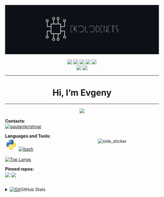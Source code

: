 <div align="center"><img  src="https://github.com/ekolodenets/ekolodenets/blob/main/logo_d.png" /></div>

<p align="center">
    <img src="https://img.shields.io/badge/Age-35-blue" />
    <img src="https://img.shields.io/badge/Interest-Python-brightgreen" />
    <img src="https://img.shields.io/badge/Corrently%20learning-QA-success" />
    <img src="https://img.shields.io/badge/Live%20in-Belarus-success" />
    <img src="https://img.shields.io/badge/Languages-Russian%20Polish%20English-brightgreen" /><br>
    <img src="https://visitor-badge.laobi.icu/badge?page_id=ekolodenets" />
<img src="http://hits.dwyl.com/ekolodenets/ekolodenets.svg?style=flat" />
</p>

<hr><h1 align="center">Hi, I’m Evgeny</h1><hr>

<div align="center"><a href="https://www.codewars.com/users/Ekolodenets" alt="Ekolodenets"><img src="https://www.codewars.com/users/Ekolodenets/badges/large" /></a></div>
 
**Contacts**:<br>
<a href="https://www.linkedin.com/in/evgeny-kolodenets" target="blank"><img align="center" src="https://raw.githubusercontent.com/rahuldkjain/github-profile-readme-generator/master/src/images/icons/Social/linked-in-alt.svg" alt="gautamkrishnar" height="30" width="40" /></a>

**Languages and Tools:**
<br><a href="https://www.python.org" target="_blank"><img src="https://raw.githubusercontent.com/devicons/devicon/master/icons/python/python-original.svg" alt="python" width="40" height="40"/></a>
<a href="https://git-scm.com/" target="_blank"> <img src="https://raw.githubusercontent.com/jmnote/z-icons/master/svg/git.svg" alt="bash" width="40" height="40"/></a>
<img align="right" width=200px height=200px alt="side_sticker" src="https://media.giphy.com/media/TEnXkcsHrP4YedChhA/giphy.gif" />
<br><br>[![Top Langs](https://github-readme-stats.vercel.app/api/top-langs/?username=ekolodenets&theme=city_lights&bg_color=0d1117&show_icons=true)](https://github.com/ekolodenets)


**Pinned repos:**<br>
<a href="https://github.com/ekolodenets/qa">
  <img align="center" src="https://github-readme-stats.vercel.app/api/pin/?username=ekolodenets&repo=qa&theme=city_lights&bg_color=0d1117&show_icons=true" /></a>
<a href="https://github.com/ekolodenets/brutto2netto">
  <img align="center" src="https://github-readme-stats.vercel.app/api/pin/?username=ekolodenets&repo=brutto2netto&theme=city_lights&bg_color=0d1117&show_icons=true" /></a>
<br><br>

<details>
 <summary><a href="#"><img src="https://media.giphy.com/media/W5eoZHPpUx9sapR0eu/giphy.gif" width="30px" alt="Git"/></a>GitHub Stats</summary><br>
  <img align="center" alt="Ekolodenets's Stats" src="https://github-readme-stats.vercel.app/api?username=ekolodenets&hide=contribs,prs,stars,issues&theme=city_lights&bg_color=0d1117&show_icons=true"/><br><br>
  <img align="center" alt="Ekolodenets's Stats" src="https://github-readme-streak-stats.herokuapp.com/?user=ekolodenets&theme=blueberry_duo&show_icons=true"/><br><br>
 <img align="center" alt="Ekolodenets's Stats" src="https://activity-graph.herokuapp.com/graph?username=ekolodenets&theme=react-dark"/>
</details>

